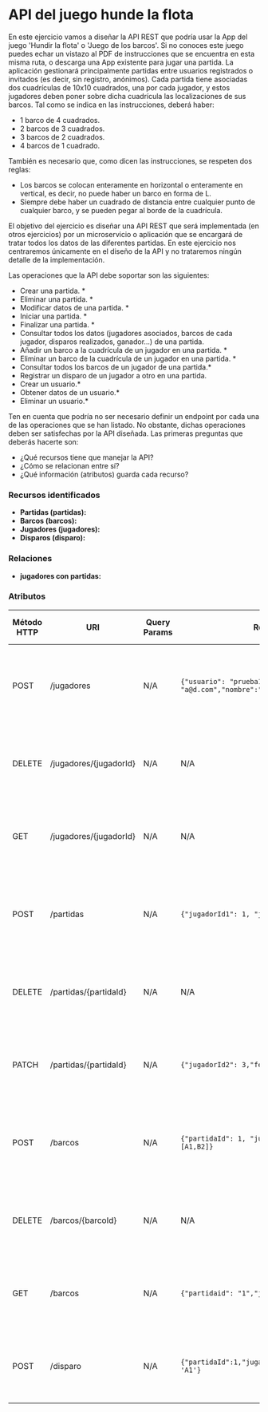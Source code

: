 # API del juego hunde la flota

En este ejercicio vamos a diseñar la API REST que podría usar la App del juego 'Hundir la flota' o 'Juego de los barcos'.
Si no conoces este juego puedes echar un vistazo al PDF de instrucciones que se encuentra en esta misma ruta, o descarga una App existente para jugar una partida. La aplicación gestionará principalmente partidas entre usuarios registrados o invitados (es decir, sin registro, anónimos). Cada partida tiene asociadas dos cuadrículas de 10x10 cuadrados, una por cada jugador, y estos jugadores deben poner sobre dicha cuadrícula las localizaciones de sus barcos. Tal como se indica en las instrucciones, deberá haber:
- 1 barco de 4 cuadrados.
- 2 barcos de 3 cuadrados.
- 3 barcos de 2 cuadrados.
- 4 barcos de 1 cuadrado.

También es necesario que, como dicen las instrucciones, se respeten dos reglas:
- Los barcos se colocan enteramente en horizontal o enteramente en vertical, es decir, no puede haber un barco en forma de L.
- Siempre debe haber un cuadrado de distancia entre cualquier punto de cualquier barco, y se pueden pegar al borde de la cuadrícula.

El objetivo del ejercicio es diseñar una API REST que será implementada (en otros ejercicios) por un microservicio o aplicación que se encargará de tratar todos los datos de las diferentes partidas. En este ejercicio nos centraremos únicamente en el diseño de la API y no trataremos ningún detalle de la implementación.

Las operaciones que la API debe soportar son las siguientes:
- Crear una partida. *
- Eliminar una partida. *
- Modificar datos de una partida. *
- Iniciar una partida. *
- Finalizar una partida. *
- Consultar todos los datos (jugadores asociados, barcos de cada jugador, disparos realizados, ganador...) de una partida.
- Añadir un barco a la cuadrícula de un jugador en una partida. *
- Eliminar un barco de la cuadrícula de un jugador en una partida. *
- Consultar todos los barcos de un jugador de una partida.*
- Registrar un disparo de un jugador a otro en una partida.
- Crear un usuario.*
- Obtener datos de un usuario.*
- Eliminar un usuario.*

Ten en cuenta que podría no ser necesario definir un endpoint por cada una de las operaciones que se han listado. No obstante, dichas operaciones deben ser satisfechas por la API diseñada. Las primeras preguntas que deberás hacerte son:
- ¿Qué recursos tiene que manejar la API?
- ¿Cómo se relacionan entre sí?
- ¿Qué información (atributos) guarda cada recurso?

### Recursos identificados ###

- **Partidas (partidas):** 
- **Barcos (barcos):** 
- **Jugadores (jugadores):** 
- **Disparos (disparo):** 
### Relaciones ###
- **jugadores con partidas:** 
### Atributos ###

| Método HTTP | URI                 | Query Params | Request Body                                                                        | Response Body                                                                                               | Códigos HTTP de respuesta                                     |
|-------------|---------------------|--------------|-------------------------------------------------------------------------------------|-------------------------------------------------------------------------------------------------------------|---------------------------------------------------------------|
| POST        | /jugadores             | N/A          | ``{"usuario": "prueba1", "correo": "a@d.com","nombre":"Alberto"}``   | ``{"jugadorid": "1", "usuario": "prueba1", "correo": "a@d.com","nombre":"Alberto"}``             | 201 Created<br/>400 Bad Request<br/>500 Internal Server Error |
| DELETE      | /jugadores/{jugadorId}   | N/A          | N/A                                                                                 | `{"message": "Usuario removed"}`                                                                              | 200 OK<br/>404 Not Found<br/>500 Internal Server Error       |
| GET         | /jugadores/{jugadorId}   | N/A          | N/A  | ``{"jugadorid": "1", "usuario": "prueba1", "correo": "a@d.com","nombre":"Alberto"}``                           | 200 OK<br/>404 Not Found<br/>500 Internal Server Error  |
| POST        | /partidas            | N/A          | ``{"jugadorId1": 1, "jugadorId2": 2}``                                        | ``{"partidaId":1,"jugadorId1": 1, "jugadorId2": 2,"fechahorainicio":null,"matriz1":[],"matriz2":[], "fechahorafin": null,"ganadorid":null}``  | 201 Created<br/>400 Bad Request<br/>500 Internal Server Error |
| DELETE      | /partidas/{partidaId} | N/A          | N/A                                                                                 | `{"message": "Partida removed"}`                                                                             | 200 OK<br/>404 Not Found<br/>500 Internal Server Error       |
| PATCH       | /partidas/{partidaId} | N/A          | ``{"jugadorId2": 3,"fechahorainicio":'27-02-2024'}``                                                                | ``{"partidaId": 1, "jugadorId2": 3,"fechahorainicio":'27-02-2024'}``                                                                         | 200 OK<br/>404 Not Found<br/>500 Internal Server Error  |
| POST        | /barcos              | N/A   | ``{"partidaId": 1, "jugadorId": 1,"matriz1":[A1,B2]}`` | ``{"barcoId":1,"partidaId": 1, "jugadorId": 1,"matriz1":[A1,B2]}``             | 201 Created<br/>400 Bad Request<br/>500 Internal Server Error |
| DELETE      | /barcos/{barcoId} | N/A          | N/A                                                                                 | `{"message": "Barco removed"}`                                                                             | 200 OK<br/>404 Not Found<br/>500 Internal Server Error       |
| GET         | /barcos   | N/A          | ``{"partidaid": "1","jugadorId":1}`` | ``{"partidaid": "1", "matriz1":[....] }``                           | 200 OK<br/>404 Not Found<br/>500 Internal Server Error  |
| POST        | /disparo   | N/A          | ``{"partidaId":1,"jugadorId":1,"cuadriculaenemiga": 'A1'}`` | ``{"disparoid": "1","partidaId":1,"jugadorId":1,"cuadriculaenemiga": 'A1',"estado": false}``                           | 200 OK<br/>404 Not Found<br/>500 Internal Server Error  |
